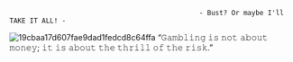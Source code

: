                                                    - Bust? Or maybe I'll TAKE IT ALL! -
![19cbaa17d607fae9dad1fedcd8c64ffa](https://github.com/user-attachments/assets/5b518bf1-58cf-49db-91f1-e33546601839)
“𝙶𝚊𝚖𝚋𝚕𝚒𝚗𝚐 𝚒𝚜 𝚗𝚘𝚝 𝚊𝚋𝚘𝚞𝚝 𝚖𝚘𝚗𝚎𝚢; 𝚒𝚝 𝚒𝚜 𝚊𝚋𝚘𝚞𝚝 𝚝𝚑𝚎 𝚝𝚑𝚛𝚒𝚕𝚕 𝚘𝚏 𝚝𝚑𝚎 𝚛𝚒𝚜𝚔.”
